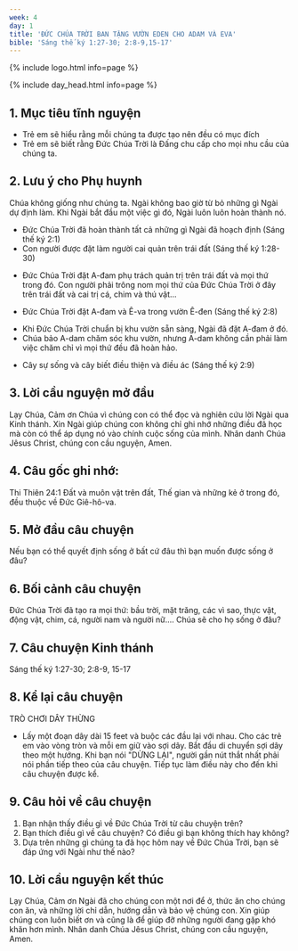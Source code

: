 ```yaml
---
week: 4
day: 1
title: 'ĐỨC CHÚA TRỜI BAN TẶNG VƯỜN EDEN CHO ADAM VÀ EVA'
bible: 'Sáng thế ký 1:27-30; 2:8-9,15-17'
---
```



{% include logo.html info=page %}

{% include day_head.html info=page %}

## 1. Mục tiêu tĩnh nguyện
- Trẻ em sẽ hiểu rằng mỗi chúng ta được tạo nên đều có mục đích
- Trẻ em sẽ biết rằng Đức Chúa Trời là Đấng chu cấp cho mọi nhu cầu của chúng ta.

## 2. Lưu ý cho Phụ huynh
Chúa không giống như chúng ta. Ngài không bao giờ từ bỏ những gì Ngài dự định làm. Khi Ngài bắt đầu một việc gì đó, Ngài luôn luôn hoàn thành nó.
* Đức Chúa Trời đã hoàn thành tất cả những gì Ngài đã hoạch định (Sáng thế ký 2:1)
* Con người được đặt làm người cai quản trên trái đất (Sáng thế ký 1:28-30)
- Đức Chúa Trời đặt A-đam phụ trách quản trị trên trái đất và mọi thứ trong đó. Con người phải trông nom mọi thứ của Đức Chúa Trời ở đây trên trái đất và cai trị cá, chim và thú vật...
* Đức Chúa Trời đặt A-đam và Ê-va trong vườn Ê-đen (Sáng thế ký 2:8)
- Khi Đức Chúa Trời chuẩn bị khu vườn sẵn sàng, Ngài đã đặt A-đam ở đó.
- Chúa bảo A-dam chăm sóc khu vườn, nhưng A-dam không cần phải làm việc chăm chỉ vì mọi thứ đều đã hoàn hảo.
* Cây sự sống và cây biết điều thiện và điều ác (Sáng thế ký 2:9)

## 3. Lời cầu nguyện mở đầu
Lạy Chúa, Cảm ơn Chúa vì chúng con có thể đọc và nghiên cứu lời Ngài qua Kinh thánh. Xin Ngài giúp chúng con không chỉ ghi nhớ những điều đã học mà còn có thể áp dụng nó vào chính cuộc sống của mình. Nhân danh Chúa Jêsus Christ, chúng con cầu nguyện, Amen.

## 4. Câu gốc ghi nhớ:
Thi Thiên 24:1
 Đất và muôn vật trên đất, Thế gian và những kẻ ở trong đó, đều thuộc về Đức Giê-hô-va.

## 5. Mở đầu câu chuyện
Nếu bạn có thể quyết định sống ở bất cứ đâu thì bạn muốn được sống ở đâu?

## 6. Bối cảnh câu chuyện
Đức Chúa Trời đã tạo ra mọi thứ: bầu trời, mặt trăng, các vì sao, thực vật, động vật, chim, cá, người nam và người nữ.... Chúa sẽ cho họ sống ở đâu?

## 7. Câu chuyện Kinh thánh
Sáng thế ký 1:27-30; 2:8-9, 15-17

## 8. Kể lại câu chuyện
TRÒ CHƠI DÂY THỪNG
- Lấy một đoạn dây dài 15 feet và buộc các đầu lại với nhau. Cho các trẻ em vào vòng tròn và mỗi em giữ vào sợi dây. Bắt đầu di chuyển sợi dây theo một hướng. Khi bạn nói "DỪNG LẠI", người gần nút thắt nhất phải nói phần tiếp theo của câu chuyện. Tiếp tục làm điều này cho đến khi câu chuyện được kể.

## 9. Câu hỏi về câu chuyện

1. Bạn nhận thấy điều gì về Đức Chúa Trời từ câu chuyện trên?
2. Bạn thích điều gì về câu chuyện? Có điều gì bạn không thích hay không?
3. Dựa trên những gì chúng ta đã học hôm nay về Đức Chúa Trời, bạn sẽ đáp ứng với Ngài như thế nào?

## 10. Lời cầu nguyện kết thúc
Lạy Chúa, Cảm ơn Ngài đã cho chúng con một nơi để ở, thức ăn cho chúng con ăn, và những lời chỉ dẫn, hướng dẫn và bảo vệ chúng con. Xin giúp chúng con luôn biết ơn và cũng là để giúp đỡ những người đang gặp khó khăn hơn mình. Nhân danh Chúa Jêsus Christ, chúng con cầu nguyện, Amen.
